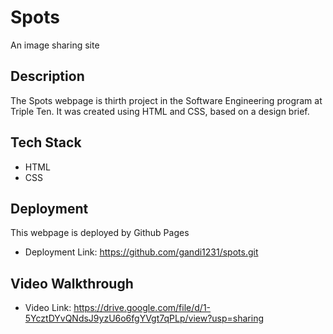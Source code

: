# Spots

An image sharing site

## Description

The Spots webpage is thirth project in the Software Engineering program at Triple Ten. It was created using HTML and CSS, based on a design brief.

## Tech Stack

- HTML
- CSS

## Deployment

This webpage is deployed by Github Pages

- Deployment Link: https://github.com/gandi1231/spots.git

## Video Walkthrough

- Video Link: https://drive.google.com/file/d/1-5YcztDYvQNdsJ9yzU6o6fgYVgt7qPLp/view?usp=sharing

